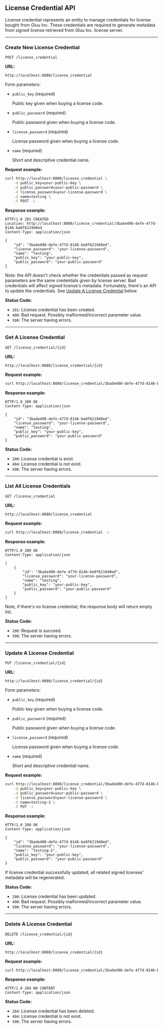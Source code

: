 ## License Credential API

License credential represents an entity to manage credentials for license bought from Gluu Inc. These credentials are required to generate metadata from signed license retrieved from Gluu Inc. license server.

---

### Create New License Credential

`POST /license_credential`

__URL:__

`http://localhost:8080/license_credential`

Form parameters:

*   `public_key` (required)

    Public key given when buying a license code.

*   `public_password` (required)

    Public password given when buying a license code.

*   `license_password` (required)

    License password given when buying a license code.

*   `name` (required)

    Short and descriptive credential name.

__Request example:__

```sh
curl http://localhost:8080/license_credential \
    -d public_key=your-public-key \
    -d public_password=your-public-password \
    -d license_password=your-license-password \
    -d name=testing \
    -X POST -i
```

__Response example:__

```http
HTTP/1.0 201 CREATED
Location: http://localhost:8080/license_credential/3bade490-defe-477d-8146-be0f621940ed
Content-Type: application/json

{
    "id": "3bade490-defe-477d-8146-be0f621940ed",
    "license_password": "your-license-password",
    "name": "testing",
    "public_key": "your-public-key",
    "public_password": "your-public-password"
}
```

Note: the API doesn't check whether the credentials passed as request parameters are the same credentials given by license server.
Bad credentials will affect signed license's metadata.
Fortunately, there's an API to update the credentials. See [Update A License Credential](./#update-a-license-credential) below.

__Status Code:__

* `201`: License credential has been created.
* `400`: Bad request. Possibly malformed/incorrect parameter value.
* `500`: The server having errors.

---

### Get A License Credential

`GET /license_credential/{id}`

__URL:__

`http://localhost:8080/license_credential/{id}`

__Request example:__

```sh
curl http://localhost:8080/license_credential/3bade490-defe-477d-8146-be0f621940ed -i
```

__Response example:__

```http
HTTP/1.0 200 OK
Content-Type: application/json

{
    "id": "3bade490-defe-477d-8146-be0f621940ed",
    "license_password": "your-license-password",
    "name": "testing",
    "public_key": "your-public-key",
    "public_password": "your-public-password"
}
```

__Status Code:__

* `200`: License credential is exist.
* `404`: License credential is not exist.
* `500`: The server having errors.

---

### List All License Credentials

`GET /license_credential`

__URL:__

`http://localhost:8080/license_credential`

__Request example:__

```sh
curl http://localhost:8080/license_credential -i
```

__Response example:__

```http
HTTP/1.0 200 OK
Content-Type: application/json

[
    {
        "id": "3bade490-defe-477d-8146-be0f621940ed",
        "license_password": "your-license-password",
        "name": "testing",
        "public_key": "your-public-key",
        "public_password": "your-public-password"
    }
]
```

Note, if there's no license credential, the response body will return empty list.

__Status Code:__

* `200`: Request is succeed.
* `500`: The server having errors.

---

### Update A License Credential

`PUT /license_credential/{id}`

__URL:__

`http://localhost:8080/license_credential/{id}`

Form parameters:

*   `public_key` (required)

    Public key given when buying a license code.

*   `public_password` (required)

    Public password given when buying a license code.

*   `license_password` (required)

    License password given when buying a license code.

*   `name` (required)

    Short and descriptive credential name.

__Request example:__

```sh
curl http://localhost:8080/license_credential/3bade490-defe-477d-8146-be0f621940ed \
    -d public_key=your-public-key \
    -d public_password=your-public-password \
    -d license_password=your-license-password \
    -d name=testing-2 \
    -X PUT -i
```

__Response example:__

```http
HTTP/1.0 200 OK
Content-Type: application/json

{
    "id": "3bade490-defe-477d-8146-be0f621940ed",
    "license_password": "your-license-password",
    "name": "testing-2",
    "public_key": "your-public-key",
    "public_password": "your-public-password"
}
```

If license credential successfully updated, all related signed licenses' metadata will be regenerated.

__Status Code:__

* `200`: License credential has been updated.
* `400`: Bad request. Possibly malformed/incorrect parameter value.
* `500`: The server having errors.

---

### Delete A License Credential

`DELETE /license_credential/{id}`

__URL:__

`http://localhost:8080/license_credential/{id}`

__Request example:__

```sh
curl http://localhost:8080/license_credential/3bade490-defe-477d-8146-be0f621940ed -X DELETE -i
```

__Response example:__

```http
HTTP/1.0 204 NO CONTENT
Content-Type: application/json
```

__Status Code:__

* `204`: License credential has been deleted.
* `404`: License credential is not exist.
* `500`: The server having errors.

